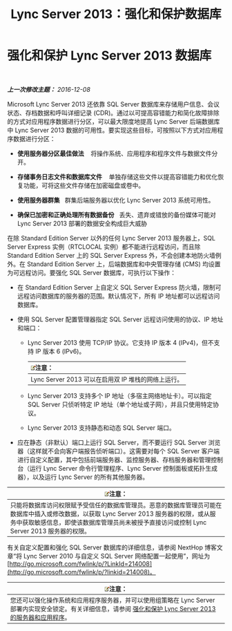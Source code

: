 ﻿---
title: Lync Server 2013：强化和保护数据库
TOCTitle: 强化和保护 Lync Server 2013 数据库
ms:assetid: 6953e721-3511-4235-b848-51bab093dc89
ms:mtpsurl: https://technet.microsoft.com/zh-cn/library/Dn518330(v=OCS.15)
ms:contentKeyID: 60505966
ms.date: 12/10/2016
mtps_version: v=OCS.15
ms.translationtype: HT
---

# 强化和保护 Lync Server 2013 数据库

 

_**上一次修改主题：** 2016-12-08_

Microsoft Lync Server 2013 还依靠 SQL Server 数据库来存储用户信息、会议状态、存档数据和呼叫详细记录 (CDR)。通过以可提高容错能力和简化故障排除的方式对应用程序数据进行分区，可以最大限度地提高 Lync Server 后端数据库中 Lync Server 2013 数据的可用性。要实现这些目标，可按照以下方式对应用程序数据进行分区：

  - **使用服务器分区最佳做法**    将操作系统、应用程序和程序文件与数据文件分开。

  - **存储事务日志文件和数据库文件**    单独存储这些文件以提高容错能力和优化恢复功能，可将这些文件存储在加密磁盘或卷中。

  - **使用服务器群集**   群集后端服务器以优化 Lync Server 2013 系统可用性。

  - **确保已加密和正确处理所有数据备份**   丢失、遗弃或错放的备份媒体可能对 Lync Server 2013 部署的数据安全构成巨大威胁

在除 Standard Edition Server 以外的任何 Lync Server 2013 服务器上，SQL Server Express 实例（RTCLOCAL 实例）都不能进行远程访问，而且除 Standard Edition Server 上的 SQL Server Express 外，不会创建本地防火墙例外。在 Standard Edition Server 上，后端数据库和中央管理存储 (CMS) 均设置为可远程访问。要强化 SQL Server 数据库，可执行以下操作：

  - 在 Standard Edition Server 上自定义 SQL Server Express 防火墙，限制可远程访问数据库的服务器的范围。默认情况下，所有 IP 地址都可以远程访问数据库。

  - 使用 SQL Server 配置管理器指定 SQL Server 远程访问使用的协议、IP 地址和端口：
    
      - Lync Server 2013 使用 TCP/IP 协议。它支持 IP 版本 4 (IPv4)，但不支持 IP 版本 6 (IPv6)。
        
        <table>
        <thead>
        <tr class="header">
        <th><img src="images/Dn783119.note(OCS.15).gif" title="note" alt="note" />注意：</th>
        </tr>
        </thead>
        <tbody>
        <tr class="odd">
        <td>Lync Server 2013 可以在启用双 IP 堆栈的网络上运行。</td>
        </tr>
        </tbody>
        </table>
    
      - Lync Server 2013 支持多个 IP 地址（多宿主网络地址卡）。可以指定 SQL Server 只侦听特定 IP 地址（单个地址或子网），并且只使用特定协议。
    
      - Lync Server 2013 支持静态和动态 SQL Server 端口。

  - 应在静态（非默认）端口上运行 SQL Server，而不要运行 SQL Server 浏览器（这样就不会向客户端报告侦听端口）。这需要对每个 SQL Server 客户端进行自定义配置，其中包括前端服务器、监控服务器、存档服务器和管理控制台（运行 Lync Server 命令行管理程序、Lync Server 控制面板或拓扑生成器），以及运行 Lync Server 的所有其他服务器。

<table>
<thead>
<tr class="header">
<th><img src="images/Dn783119.note(OCS.15).gif" title="note" alt="note" />注意：</th>
</tr>
</thead>
<tbody>
<tr class="odd">
<td>只能将数据库访问权限赋予受信任的数据库管理员。恶意的数据库管理员可能在数据库中插入或修改数据，以获取 Lync Server 2013 服务器的权限，或从服务中获取敏感信息，即使该数据库管理员尚未被授予直接访问或控制 Lync Server 2013 服务器的权限。</td>
</tr>
</tbody>
</table>


有关自定义配置和强化 SQL Server 数据库的详细信息，请参阅 NextHop 博客文章“将 Lync Server 2010 与自定义 SQL Server 网络配置一起使用”，网址为 [http://go.microsoft.com/fwlink/p/?LinkId=214008](http://go.microsoft.com/fwlink/p/?linkid=214008)。

<table>
<thead>
<tr class="header">
<th><img src="images/Dn783119.note(OCS.15).gif" title="note" alt="note" />注意：</th>
</tr>
</thead>
<tbody>
<tr class="odd">
<td>您还可以强化操作系统和应用程序服务器，并可以使用组策略在 Lync Server 部署内实现安全锁定。有关详细信息，请参阅 <a href="lync-server-2013-hardening-and-protecting-servers-and-applications.md">强化和保护 Lync Server 2013 的服务器和应用程序</a>。</td>
</tr>
</tbody>
</table>

